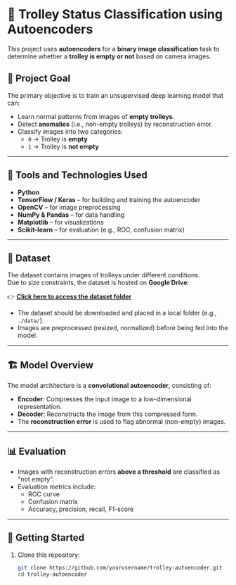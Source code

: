 # 🧠 Trolley Status Classification using Autoencoders

This project uses **autoencoders** for a **binary image classification** task to determine whether a **trolley is empty or not** based on camera images.

## 🎯 Project Goal

The primary objective is to train an unsupervised deep learning model that can:
- Learn normal patterns from images of **empty trolleys**.
- Detect **anomalies** (i.e., non-empty trolleys) by reconstruction error.
- Classify images into two categories:
  - `0` → Trolley is **empty**
  - `1` → Trolley is **not empty**

---

## 🧰 Tools and Technologies Used

- **Python**
- **TensorFlow / Keras** – for building and training the autoencoder
- **OpenCV** – for image preprocessing
- **NumPy & Pandas** – for data handling
- **Matplotlib** – for visualizations
- **Scikit-learn** – for evaluation (e.g., ROC, confusion matrix)

---

## 📁 Dataset

The dataset contains images of trolleys under different conditions.  
Due to size constraints, the dataset is hosted on **Google Drive**:

👉 [**Click here to access the dataset folder**](https://drive.google.com/drive/folders/14qtb_QxzKBdz9-ScAGUs_Mcx6z_D08J2?usp=sharing)

- The dataset should be downloaded and placed in a local folder (e.g., `./data/`).
- Images are preprocessed (resized, normalized) before being fed into the model.

---

## 🏗️ Model Overview

The model architecture is a **convolutional autoencoder**, consisting of:

- **Encoder**: Compresses the input image to a low-dimensional representation.
- **Decoder**: Reconstructs the image from this compressed form.
- The **reconstruction error** is used to flag abnormal (non-empty) images.

---

## 📊 Evaluation

- Images with reconstruction errors **above a threshold** are classified as "not empty".
- Evaluation metrics include:
  - ROC curve
  - Confusion matrix
  - Accuracy, precision, recall, F1-score

---

## 🚀 Getting Started

1. Clone this repository:
   ```bash
   git clone https://github.com/yourusername/trolley-autoencoder.git
   cd trolley-autoencoder
